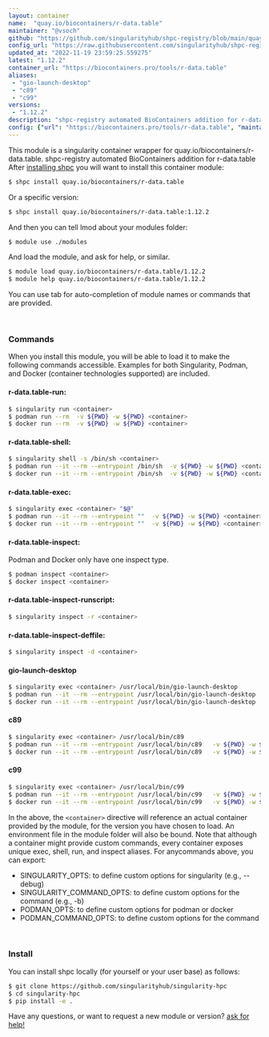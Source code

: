 ```yaml
---
layout: container
name:  "quay.io/biocontainers/r-data.table"
maintainer: "@vsoch"
github: "https://github.com/singularityhub/shpc-registry/blob/main/quay.io/biocontainers/r-data.table/container.yaml"
config_url: "https://raw.githubusercontent.com/singularityhub/shpc-registry/main/quay.io/biocontainers/r-data.table/container.yaml"
updated_at: "2022-11-19 23:59:25.559275"
latest: "1.12.2"
container_url: "https://biocontainers.pro/tools/r-data.table"
aliases:
 - "gio-launch-desktop"
 - "c89"
 - "c99"
versions:
 - "1.12.2"
description: "shpc-registry automated BioContainers addition for r-data.table"
config: {"url": "https://biocontainers.pro/tools/r-data.table", "maintainer": "@vsoch", "description": "shpc-registry automated BioContainers addition for r-data.table", "latest": {"1.12.2": "sha256:7563c6d05243e3bae5b593cd49aa426f043e4dcf1bba545fca06a044161a9c9b"}, "tags": {"1.12.2": "sha256:7563c6d05243e3bae5b593cd49aa426f043e4dcf1bba545fca06a044161a9c9b"}, "docker": "quay.io/biocontainers/r-data.table", "aliases": {"gio-launch-desktop": "/usr/local/bin/gio-launch-desktop", "c89": "/usr/local/bin/c89", "c99": "/usr/local/bin/c99"}}
---
```


This module is a singularity container wrapper for quay.io/biocontainers/r-data.table.
shpc-registry automated BioContainers addition for r-data.table
After [installing shpc](#install) you will want to install this container module:


```bash
$ shpc install quay.io/biocontainers/r-data.table
```

Or a specific version:

```bash
$ shpc install quay.io/biocontainers/r-data.table:1.12.2
```

And then you can tell lmod about your modules folder:

```bash
$ module use ./modules
```

And load the module, and ask for help, or similar.

```bash
$ module load quay.io/biocontainers/r-data.table/1.12.2
$ module help quay.io/biocontainers/r-data.table/1.12.2
```

You can use tab for auto-completion of module names or commands that are provided.

<br>

### Commands

When you install this module, you will be able to load it to make the following commands accessible.
Examples for both Singularity, Podman, and Docker (container technologies supported) are included.

#### r-data.table-run:

```bash
$ singularity run <container>
$ podman run --rm  -v ${PWD} -w ${PWD} <container>
$ docker run --rm  -v ${PWD} -w ${PWD} <container>
```

#### r-data.table-shell:

```bash
$ singularity shell -s /bin/sh <container>
$ podman run --it --rm --entrypoint /bin/sh  -v ${PWD} -w ${PWD} <container>
$ docker run --it --rm --entrypoint /bin/sh  -v ${PWD} -w ${PWD} <container>
```

#### r-data.table-exec:

```bash
$ singularity exec <container> "$@"
$ podman run --it --rm --entrypoint ""  -v ${PWD} -w ${PWD} <container> "$@"
$ docker run --it --rm --entrypoint ""  -v ${PWD} -w ${PWD} <container> "$@"
```

#### r-data.table-inspect:

Podman and Docker only have one inspect type.

```bash
$ podman inspect <container>
$ docker inspect <container>
```

#### r-data.table-inspect-runscript:

```bash
$ singularity inspect -r <container>
```

#### r-data.table-inspect-deffile:

```bash
$ singularity inspect -d <container>
```


#### gio-launch-desktop

```bash
$ singularity exec <container> /usr/local/bin/gio-launch-desktop
$ podman run --it --rm --entrypoint /usr/local/bin/gio-launch-desktop   -v ${PWD} -w ${PWD} <container> -c " $@"
$ docker run --it --rm --entrypoint /usr/local/bin/gio-launch-desktop   -v ${PWD} -w ${PWD} <container> -c " $@"
```


#### c89

```bash
$ singularity exec <container> /usr/local/bin/c89
$ podman run --it --rm --entrypoint /usr/local/bin/c89   -v ${PWD} -w ${PWD} <container> -c " $@"
$ docker run --it --rm --entrypoint /usr/local/bin/c89   -v ${PWD} -w ${PWD} <container> -c " $@"
```


#### c99

```bash
$ singularity exec <container> /usr/local/bin/c99
$ podman run --it --rm --entrypoint /usr/local/bin/c99   -v ${PWD} -w ${PWD} <container> -c " $@"
$ docker run --it --rm --entrypoint /usr/local/bin/c99   -v ${PWD} -w ${PWD} <container> -c " $@"
```



In the above, the `<container>` directive will reference an actual container provided
by the module, for the version you have chosen to load. An environment file in the
module folder will also be bound. Note that although a container
might provide custom commands, every container exposes unique exec, shell, run, and
inspect aliases. For anycommands above, you can export:

 - SINGULARITY_OPTS: to define custom options for singularity (e.g., --debug)
 - SINGULARITY_COMMAND_OPTS: to define custom options for the command (e.g., -b)
 - PODMAN_OPTS: to define custom options for podman or docker
 - PODMAN_COMMAND_OPTS: to define custom options for the command

<br>

### Install

You can install shpc locally (for yourself or your user base) as follows:

```bash
$ git clone https://github.com/singularityhub/singularity-hpc
$ cd singularity-hpc
$ pip install -e .
```

Have any questions, or want to request a new module or version? [ask for help!](https://github.com/singularityhub/singularity-hpc/issues)